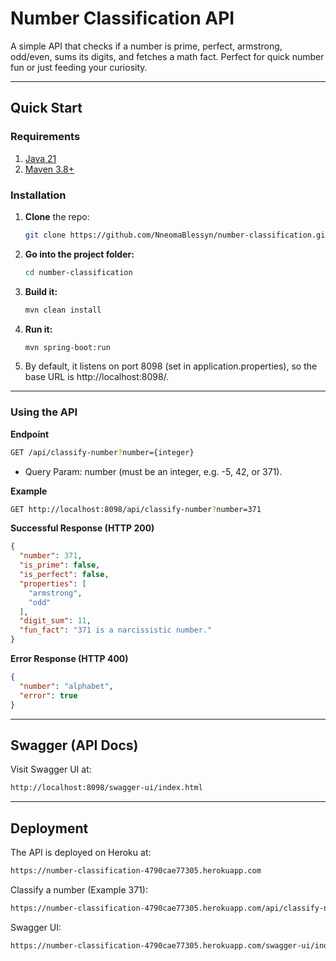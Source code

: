# Number Classification API

A simple API that checks if a number is prime, perfect, armstrong, odd/even, sums its digits, and fetches a math fact. Perfect for quick number fun or just feeding your curiosity.

---

## Quick Start

### Requirements
1. [Java 21](https://www.oracle.com/java/technologies/downloads/)
2. [Maven 3.8+](https://maven.apache.org/download.cgi)

### Installation
1. **Clone** the repo:
   ```bash
   git clone https://github.com/NneomaBlessyn/number-classification.git
2. **Go into the project folder:**
    ```bash
    cd number-classification
3. **Build it:**
    ```bash
    mvn clean install
4. **Run it:**
    ```bash
    mvn spring-boot:run
5. By default, it listens on port 8098 (set in application.properties), so the base URL is http://localhost:8098/.

---

### Using the API
**Endpoint**
```bash
GET /api/classify-number?number={integer}
```
* Query Param: number (must be an integer, e.g. -5, 42, or 371).

**Example**
```bash
GET http://localhost:8098/api/classify-number?number=371
```

**Successful Response (HTTP 200)**
```json
{
  "number": 371,
  "is_prime": false,
  "is_perfect": false,
  "properties": [
    "armstrong",
    "odd"
  ],
  "digit_sum": 11,
  "fun_fact": "371 is a narcissistic number."
}
```
**Error Response (HTTP 400)**
```json
{
  "number": "alphabet",
  "error": true
}
```

---
## Swagger (API Docs)
Visit Swagger UI at:
```bash
http://localhost:8098/swagger-ui/index.html
```

---
## Deployment
The API is deployed on Heroku at:
```bash
https://number-classification-4790cae77305.herokuapp.com
```

Classify a number (Example 371):
```bash
https://number-classification-4790cae77305.herokuapp.com/api/classify-number?number=371
```

Swagger UI:
```bash
https://number-classification-4790cae77305.herokuapp.com/swagger-ui/index.html
```
